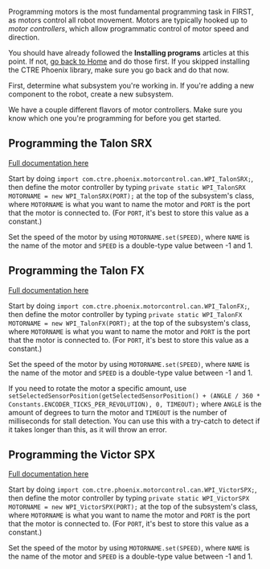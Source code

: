 Programming motors is the most fundamental programming task in FIRST, as motors control all robot movement. Motors are typically hooked up to _motor controllers_, which allow programmatic control of motor speed and direction.

You should have already followed the **Installing programs** articles at this point. If not, [go back to Home](https://github.com/Team2530/Documentation/wiki) and do those first. If you skipped installing the CTRE Phoenix library, make sure you go back and do that now.

First, determine what subsystem you're working in. If you're adding a new component to the robot, create a new subsystem.

We have a couple different flavors of motor controllers. Make sure you know which one you're programming for before you get started.

## Programming the Talon SRX
[Full documentation here](https://store.ctr-electronics.com/content/api/java/html/classcom_1_1ctre_1_1phoenix_1_1motorcontrol_1_1can_1_1_w_p_i___talon_s_r_x.html)

Start by doing `import com.ctre.phoenix.motorcontrol.can.WPI_TalonSRX;`, then define the motor controller by typing `private static WPI_TalonSRX MOTORNAME = new WPI_TalonSRX(PORT);` at the top of the subsystem's class, where `MOTORNAME` is what you want to name the motor and `PORT` is the port that the motor is connected to. (For `PORT`, it's best to store this value as a constant.)

Set the speed of the motor by using `MOTORNAME.set(SPEED)`, where `NAME` is the name of the motor and `SPEED` is a double-type value between -1 and 1.

## Programming the Talon FX
[Full documentation here](https://store.ctr-electronics.com/content/api/java/html/classcom_1_1ctre_1_1phoenix_1_1motorcontrol_1_1can_1_1_w_p_i___talon_f_x.html)

Start by doing `import com.ctre.phoenix.motorcontrol.can.WPI_TalonFX;`, then define the motor controller by typing `private static WPI_TalonFX MOTORNAME = new WPI_TalonFX(PORT);` at the top of the subsystem's class, where `MOTORNAME` is what you want to name the motor and `PORT` is the port that the motor is connected to. (For `PORT`, it's best to store this value as a constant.)

Set the speed of the motor by using `MOTORNAME.set(SPEED)`, where `NAME` is the name of the motor and `SPEED` is a double-type value between -1 and 1.

If you need to rotate the motor a specific amount, use `setSelectedSensorPosition(getSelectedSensorPosition() + (ANGLE / 360 * Constants.ENCODER_TICKS_PER_REVOLUTION), 0, TIMEOUT);` where `ANGLE` is the amount of degrees to turn the motor and `TIMEOUT` is the number of milliseconds for stall detection. You can use this with a try-catch to detect if it takes longer than this, as it will throw an error.

## Programming the Victor SPX
[Full documentation here](https://store.ctr-electronics.com/content/api/java/html/classcom_1_1ctre_1_1phoenix_1_1motorcontrol_1_1can_1_1_w_p_i___victor_s_p_x.html)

Start by doing `import com.ctre.phoenix.motorcontrol.can.WPI_VictorSPX;`, then define the motor controller by typing `private static WPI_VictorSPX MOTORNAME = new WPI_VictorSPX(PORT);` at the top of the subsystem's class, where `MOTORNAME` is what you want to name the motor and `PORT` is the port that the motor is connected to. (For `PORT`, it's best to store this value as a constant.)

Set the speed of the motor by using `MOTORNAME.set(SPEED)`, where `NAME` is the name of the motor and `SPEED` is a double-type value between -1 and 1.